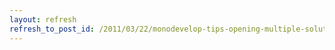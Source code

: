```yaml
---
layout: refresh
refresh_to_post_id: /2011/03/22/monodevelop-tips-opening-multiple-solutions
---
```


